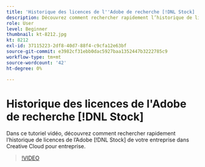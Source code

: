 ```yaml
---
title: 'Historique des licences de l''Adobe de recherche [!DNL Stock] '
description: Découvrez comment rechercher rapidement l’historique de licences de votre entreprise dans Creative Cloud for Enterprise à partir de l’Adobe  [!DNL Stock] de votre entreprise.
role: User
level: Beginner
thumbnail: kt-8212.jpg
kt: 8212
exl-id: 37115223-2df8-40d7-88f4-c9cfa12e63bf
source-git-commit: e3982cf31ebb0dac5927baa1352447b3222785c9
workflow-type: tm+mt
source-wordcount: '42'
ht-degree: 0%

---
```


# Historique des licences de l&#39;Adobe de recherche [!DNL Stock]

Dans ce tutoriel vidéo, découvrez comment rechercher rapidement l’historique de licences de l’Adobe [!DNL Stock] de votre entreprise dans Creative Cloud pour entreprise.

>[!VIDEO](https://video.tv.adobe.com/v/335327?hidetitle=true)
